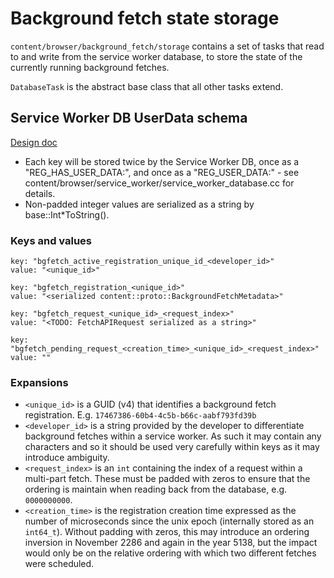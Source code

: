 # Background fetch state storage

`content/browser/background_fetch/storage` contains a set of tasks that read to
and write from the service worker database, to store the state of the currently
running background fetches.

`DatabaseTask` is the abstract base class that all other tasks extend.

## Service Worker DB UserData schema

[Design doc](https://docs.google.com/document/d/1-WPPTP909Gb5PnaBOKP58tPVLw2Fq0Ln-u1EBviIBns/edit)

- Each key will be stored twice by the Service Worker DB, once as a
  "REG\_HAS\_USER\_DATA:", and once as a "REG\_USER\_DATA:" - see
  content/browser/service\_worker/service\_worker\_database.cc for details.
- Non-padded integer values are serialized as a string by base::Int\*ToString().
### Keys and values
```
key: "bgfetch_active_registration_unique_id_<developer_id>"
value: "<unique_id>"
```
```
key: "bgfetch_registration_<unique_id>"
value: "<serialized content::proto::BackgroundFetchMetadata>"
```
```
key: "bgfetch_request_<unique_id>_<request_index>"
value: "<TODO: FetchAPIRequest serialized as a string>"
```
```
key: "bgfetch_pending_request_<creation_time>_<unique_id>_<request_index>"
value: ""
```

### Expansions
* `<unique_id>` is a GUID (v4) that identifies a background fetch registration.
E.g.  `17467386-60b4-4c5b-b66c-aabf793fd39b`
* `<developer_id>` is a string provided by the developer to differentiate
background fetches within a service worker. As such it may contain any
characters and so it should be used very carefully within keys as it may
introduce ambiguity.
* `<request_index>` is an `int` containing the index of a request within a
multi-part fetch. These must be padded with zeros to ensure that the ordering
is maintain when reading back from the database, e.g. `0000000000`.
* `<creation_time>` is the registration creation time expressed as the number
of microseconds since the unix epoch (internally stored as an `int64_t`).
Without padding with zeros, this may introduce an ordering inversion in
November 2286 and again in the year 5138, but the impact would only be on the
relative ordering with which two different fetches were scheduled.

